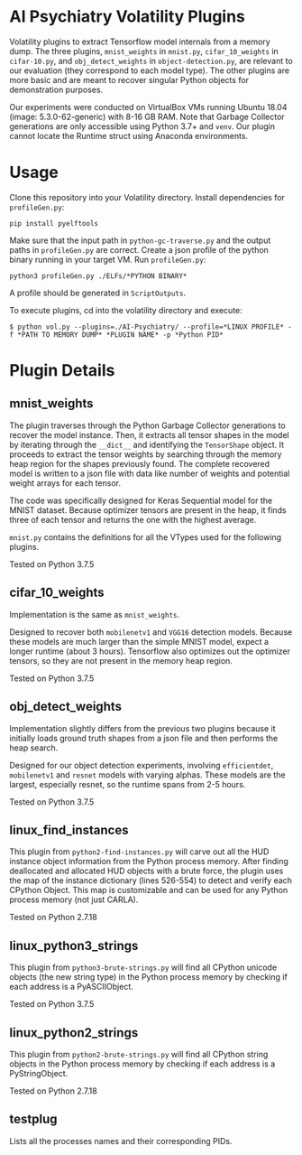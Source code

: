 # AI Psychiatry Volatility Plugins
Volatility plugins to extract Tensorflow model internals from a memory dump. The three plugins, `mnist_weights` in `mnist.py`, `cifar_10_weights` in `cifar-10.py`, and `obj_detect_weights` in `object-detection.py`, are relevant to our evaluation (they correspond to each model type). The other plugins are more basic and are meant to recover singular Python objects for demonstration purposes.

Our experiments were conducted on VirtualBox VMs running Ubuntu 18.04 (image: 5.3.0-62-generic) with 8-16 GB RAM. Note that Garbage Collector generations are only accessible using Python 3.7+ and `venv`. Our plugin cannot locate the Runtime struct using Anaconda environments.

# Usage
Clone this repository into your Volatility directory. Install dependencies for `profileGen.py`:

`pip install pyelftools`

Make sure that the input path in `python-gc-traverse.py` and the output paths in `profileGen.py` are correct. Create a json profile of the python binary running in your target VM. Run `profileGen.py`:

`python3 profileGen.py ./ELFs/*PYTHON BINARY*`

A profile should be generated in `ScriptOutputs`.

To execute plugins, cd into the volatility directory and execute:
<pre><code>$ python vol.py --plugins=./AI-Psychiatry/ --profile=*LINUX PROFILE* -f *PATH TO MEMORY DUMP* *PLUGIN NAME* -p *Python PID*</code></pre>

# Plugin Details

## mnist_weights
The plugin traverses through the Python Garbage Collector generations to recover the model instance. Then, it extracts all tensor shapes in the model by iterating through the `__dict__` and identifying the `TensorShape` object. It proceeds to extract the tensor weights by searching through the memory heap region for the shapes previously found. The complete recovered model is written to a json file with data like number of weights and potential weight arrays for each tensor.

The code was specifically designed for Keras Sequential model for the MNIST dataset. Because optimizer tensors are present in the heap, it finds three of each tensor and returns the one with the highest average.

`mnist.py` contains the definitions for all the VTypes used for the following plugins.

Tested on Python 3.7.5 

## cifar_10_weights
Implementation is the same as `mnist_weights`.

Designed to recover both `mobilenetv1` and `VGG16` detection models. Because these models are much larger than the simple MNIST model, expect a longer runtime (about 3 hours). Tensorflow also optimizes out the optimizer tensors, so they are not present in the memory heap region.

Tested on Python 3.7.5

## obj_detect_weights
Implementation slightly differs from the previous two plugins because it initially loads ground truth shapes from a json file and then performs the heap search.

Designed for our object detection experiments, involving `efficientdet`, `mobilenetv1` and `resnet` models with varying alphas. These models are the largest, especially resnet, so the runtime spans from 2-5 hours.

Tested on Python 3.7.5

## linux_find_instances
This plugin from `python2-find-instances.py` will carve out all the HUD instance object information from the Python process memory. After finding deallocated and allocated HUD objects with a brute force, the plugin uses the map of the instance dictionary (lines 526-554) to detect and verify each CPython Object. This map is customizable and can be used for any Python process memory (not just CARLA).

Tested on Python 2.7.18

## linux_python3_strings
This plugin from `python3-brute-strings.py` will find all CPython unicode objects (the new string type) in the Python process memory by checking if each address is a PyASCIIObject.

Tested on Python 3.7.5

## linux_python2_strings
This plugin from `python2-brute-strings.py` will find all CPython string objects in the Python process memory by checking if each address is a PyStringObject.

Tested on Python 2.7.18

## testplug
Lists all the processes names and their corresponding PIDs.
